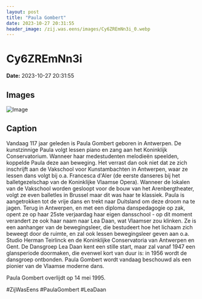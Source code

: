 ```yaml
---
layout: post
title: "Paula Gombert"
date: 2023-10-27 20:31:55
header_image: /zij.was.eens/images/Cy6ZREmNn3i_0.webp
---
```


# Cy6ZREmNn3i

**Date:** 2023-10-27 20:31:55

## Images

![Image](/zij.was.eens/images/Cy6ZREmNn3i_0.webp)

## Caption

Vandaag 117 jaar geleden is Paula Gombert geboren in Antwerpen. De kunstzinnige Paula volgt lessen piano en zang aan het Koninklijk Conservatorium. Wanneer haar medestudenten melodieën speelden, koppelde Paula deze aan beweging. Het verrast dan ook niet dat ze zich inschrijft aan de Vakschool voor Kunstambachten in Antwerpen, waar ze lessen dans volgt bij o.a. Francesca d'Aler (de eerste danseres bij het balletgezelschap van de Koninklijke Vlaamse Opera). Wanneer de lokalen van de Vakschool worden gesloopt voor de bouw van het Arenbergtheater, volgt ze even balletles in Brussel maar dit was haar te klassiek. Paula is aangetrokken tot de vrije dans en trekt naar Duitsland om deze droom na te jagen. Terug in Antwerpen, en met een diploma danspedagogie op zak, opent ze op haar 25ste verjaardag haar eigen dansschool - op dit moment verandert ze ook haar naam naar Lea Daan, wat Vlaamser zou klinken. Ze is een aanhanger van de bewegingsleer, die bestudeert hoe het lichaam zich beweegt door de ruimte, en zal ook lessen bewegingsleer geven aan o.a. Studio Herman Teirlinck en de Koninklijke Conservatoria van Antwerpen en Gent. De Dansgroep Lea Daan kent een stille start, maar zal vanaf 1947 een glansperiode doormaken, die evenwel kort van duur is: in 1956 wordt de dansgroep ontbonden. Paula Gombert wordt vandaag beschouwd als een pionier van de Vlaamse moderne dans.

Paula Gombert overlijdt op 14 mei 1995.

#ZijWasEens #PaulaGombert #LeaDaan

